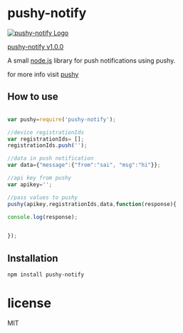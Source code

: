 # pushy-notify

[![pushy-notify Logo](https://github.com/scionoftech/pushy-notify/blob/Development/pushy-notify.png)](https://www.npmjs.com/package/pushy-notify)

[pushy-notify v1.0.0](https://www.npmjs.com/package/pushy-notify)

A small [node.js](http://nodejs.org) library for push notifications using pushy.

for more info visit [pushy](https://pushy.me)

## How to use

```js

var pushy=require('pushy-notify');

//device registrationIds
var registrationIds= [];
registrationIds.push('');

//data in push notification
var data={"message":{"from":"sai", "msg":"hi"}};

//api key from pushy
var apikey='';

//pass values to pushy
pushy(apikey,registrationIds,data,function(response){

console.log(response);


});

```

## Installation

```bash
npm install pushy-notify
```

# license
MIT

